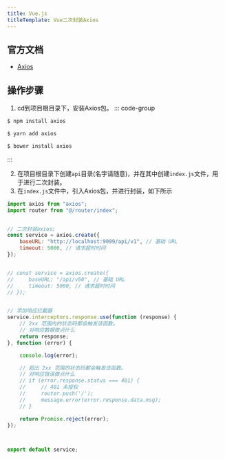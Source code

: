 ```yaml
---
title: Vue.js
titleTemplate: Vue二次封装Axios
---
```



## 官方文档

- [Axios](https://www.axios-http.cn/docs/intro)



## 操作步骤

1. cd到项目根目录下，安装Axios包。
::: code-group
```bash [npm]
$ npm install axios
```

```bash [yarn]
$ yarn add axios
```

```bash [bower]
$ bower install axios
```
:::

2. 在项目根目录下创建`api`目录(名字请随意)，并在其中创建`index.js`文件，用于进行二次封装。
3. 在`index.js`文件中，引入Axios包，并进行封装，如下所示

```js
import axios from "axios";
import router from "@/router/index";


// 二次封装axios;
const service = axios.create({
    baseURL: "http://localhost:9099/api/v1", // 基础 URL
    timeout: 5000, // 请求超时时间
});


// const service = axios.create({
//     baseURL: "/api/v50", // 基础 URL
//     timeout: 5000, // 请求超时时间
// });


// 添加响应拦截器
service.interceptors.response.use(function (response) {
    // 2xx 范围内的状态码都会触发该函数。
    // 对响应数据做点什么
    return response;
}, function (error) {

    console.log(error);

    // 超出 2xx 范围的状态码都会触发该函数。
    // 对响应错误做点什么
    // if (error.response.status === 401) {
    //     // 401 未授权
    //     router.push('/');
    //     message.error(error.response.data.msg);
    // }

    return Promise.reject(error);
});



export default service;
```

